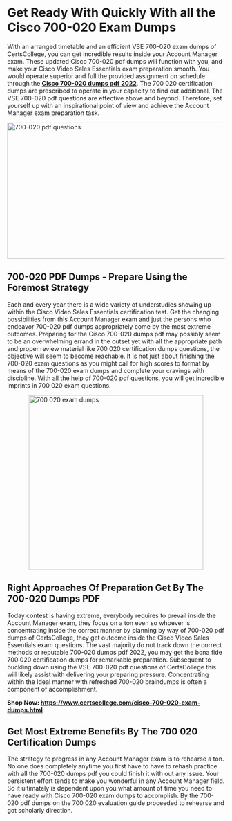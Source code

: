 <h1><strong>Get Ready With Quickly With all the Cisco 700-020 Exam Dumps&nbsp;</strong></h1>
<p><span style="font-weight: 400;">With an arranged timetable and an efficient VSE 700-020 exam dumps of CertsCollege, you can get incredible results inside your Account Manager exam. These updated Cisco 700-020 pdf dumps will function with you, and make your Cisco Video Sales Essentials exam preparation smooth. You would operate superior and full the provided assignment on schedule through the <strong><a href="https://www.certscollege.com/cisco-700-020-exam-dumps.html">Cisco 700-020 dumps pdf 2022</a></strong>. The 700 020 certification dumps are prescribed to operate in your capacity to find out additional. The VSE 700-020 pdf questions are effective above and beyond. Therefore, set yourself up with an inspirational point of view and achieve the Account Manager exam preparation task.&nbsp;</span></p>
<p><span style="font-weight: 400;"><img style="display: block; margin-left: auto; margin-right: auto;" src="https://i.ibb.co/CPDK3ps/Yellow-and-Blue-Initiative-Blog-Banner.png" alt="700-020 pdf questions" width="559" height="315" /></span></p>
<h2><strong>700-020 PDF Dumps - Prepare Using the Foremost Strategy</strong></h2>
<p><span style="font-weight: 400;">Each and every year there is a wide variety of understudies showing up within the Cisco Video Sales Essentials certification test. Get the changing possibilities from this Account Manager exam and just the persons who endeavor 700-020 pdf dumps appropriately come by the most extreme outcomes. Preparing for the Cisco 700-020 dumps pdf may possibly seem to be an overwhelming errand in the outset yet with all the appropriate path and proper review material like 700 020 certification dumps questions, the objective will seem to become reachable. It is not just about finishing the 700-020 exam questions as you might call for high scores to format by means of the 700-020 exam dumps and complete your cravings with discipline. With all the help of 700-020 pdf questions, you will get incredible imprints in 700 020 exam questions.</span></p>
<p><span style="font-weight: 400;"><a href="https://tinyurl.com/y6uhk8ql"><img style="display: block; margin-left: auto; margin-right: auto;" src="https://i.ibb.co/9tMrhdY/Teacher-Appreciation-Invitation.png" alt="700 020 exam dumps " width="404" height="404" /></a></span></p>
<h2><strong>Right Approaches Of Preparation Get By The 700-020 Dumps PDF</strong></h2>
<p><span style="font-weight: 400;">Today contest is having extreme, everybody requires to prevail inside the Account Manager exam, they focus on a ton even so whoever is concentrating inside the correct manner by planning by way of 700-020 pdf dumps of CertsCollege, they get outcome inside the Cisco Video Sales Essentials exam questions. The vast majority do not track down the correct methods or reputable 700-020 dumps pdf 2022, you may get the bona fide 700 020 certification dumps for remarkable preparation. Subsequent to buckling down using the VSE 700-020 pdf questions of CertsCollege this will likely assist with delivering your preparing pressure. Concentrating within the Ideal manner with refreshed 700-020 braindumps is often a component of accomplishment.</span></p>
<p><span style="font-weight: 400;"><strong>Shop Now: <a href="https://www.certscollege.com/cisco-700-020-exam-dumps.html">https://www.certscollege.com/cisco-700-020-exam-dumps.html</a></strong></span></p>
<h2><strong>Get Most Extreme Benefits By The 700 020 Certification Dumps</strong></h2>
<p><span style="font-weight: 400;">The strategy to progress in any Account Manager exam is to rehearse a ton. No one does completely anytime you first have to have to rehash practice with all the 700-020 dumps pdf you could finish it with out any issue. Your persistent effort tends to make you wonderful in any Account Manager field. So it ultimately is dependent upon you what amount of time you need to have ready with Cisco 700-020 exam dumps to accomplish. By the 700-020 pdf dumps on the 700 020 evaluation guide proceeded to rehearse and got scholarly direction.</span></p>
